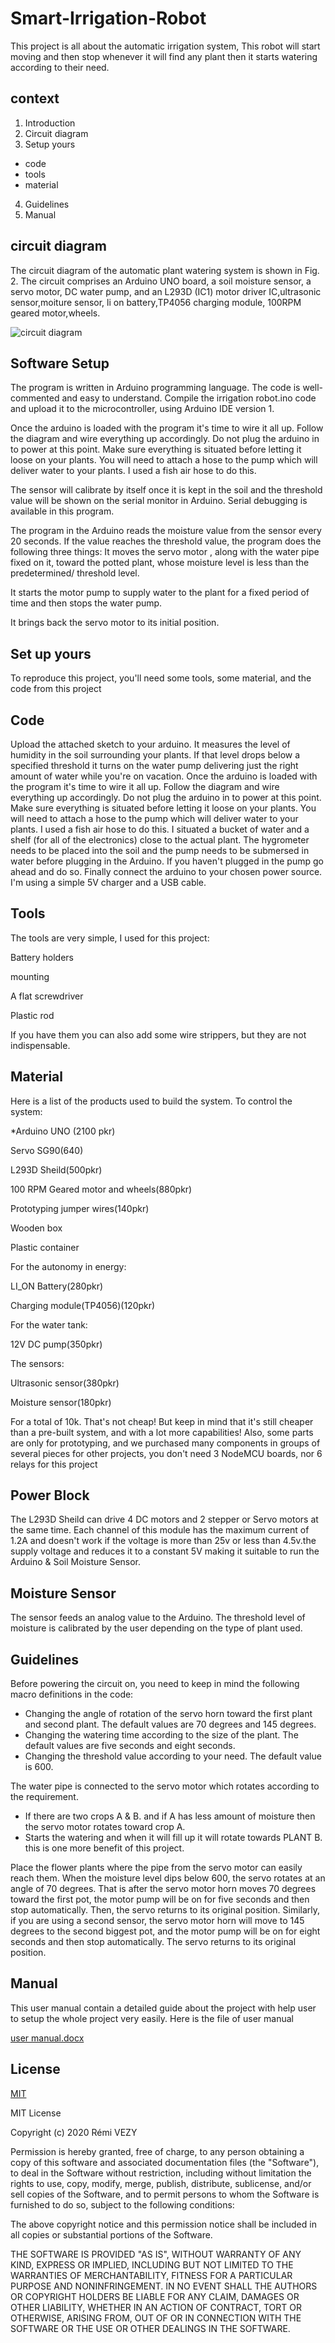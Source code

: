
# Smart-Irrigation-Robot

This project is all about the automatic irrigation system, This robot will start moving and then stop whenever it will find any plant then it starts watering according to their need.


## context

  1. Introduction
2. Circuit diagram
3. Setup yours
  * code
  * tools
  * material
4. Guidelines
5. Manual


## circuit diagram
The circuit diagram of the automatic plant watering system is shown in Fig. 2. The circuit comprises an Arduino UNO board, a soil moisture sensor, a servo motor, DC water pump, and an L293D (IC1) motor driver IC,ultrasonic sensor,moiture sensor, li on battery,TP4056 charging module, 100RPM geared motor,wheels.

![circuit diagram](https://github.com/digiworld01/Smart_Irrigation_Robot/assets/115499393/c130e7e4-faf5-4042-918a-c43fc38b9760)

## Software Setup 
The program is written in Arduino programming language. The code is well-commented and easy to understand. Compile the irrigation robot.ino code and upload it to the microcontroller, using Arduino IDE version 1.

Once the arduino is loaded with the program it's time to wire it all up. Follow the diagram and wire everything up accordingly. Do not plug the arduino in to power at this point. Make sure everything is situated before letting it loose on your plants. You will need to attach a hose to the pump which will deliver water to your plants. I used a fish air hose to do this.

The sensor will calibrate by itself once it is kept in the soil and the threshold value will be shown on the serial monitor in Arduino. Serial debugging is available in this program.

The program in the Arduino reads the moisture value from the sensor every 20 seconds. If the value reaches the threshold value, the program does the following three things:
It moves the servo motor , along with the water pipe fixed on it, toward the potted plant, whose moisture level is less than the predetermined/ threshold level.

It starts the motor pump to supply water to the plant for a fixed period of time and then stops the water pump.


It brings back the servo motor to its initial position.

## Set up yours
To reproduce this project, you'll need some tools, some material, and the code from this project
## Code
Upload the attached sketch to your arduino. It measures the level of humidity in the soil surrounding your plants. If that level drops below a specified threshold it turns on the water pump delivering just the right amount of water while you're on vacation.
Once the arduino is loaded with the program it's time to wire it all up. Follow the diagram and wire everything up accordingly. Do not plug the arduino in to power at this point. Make sure everything is situated before letting it loose on your plants. You will need to attach a hose to the pump which will deliver water to your plants. I used a fish air hose to do this.
I situated a bucket of water and a shelf (for all of the electronics) close to the actual plant. The hygrometer needs to be placed into the soil and the pump needs to be submersed in water before plugging in the Arduino. If you haven't plugged in the pump go ahead and do so. Finally connect the arduino to your chosen power source. I'm using a simple 5V charger and a USB cable.

## Tools
The tools are very simple, I used for this project:

Battery holders

mounting

A flat screwdriver 

Plastic rod

If you have them you can also add some wire strippers, but they are not indispensable.

## Material
Here is a list of the products used to build the system.
To control the system:

*Arduino UNO (2100 pkr)

Servo SG90(640)

L293D Sheild(500pkr)

100 RPM Geared motor and wheels(880pkr)

Prototyping jumper wires(140pkr)

Wooden box

Plastic container

For the autonomy in energy:

LI_ON Battery(280pkr)

Charging module(TP4056)(120pkr)

For the water tank:

12V DC pump(350pkr)

The sensors:

Ultrasonic sensor(380pkr)

Moisture sensor(180pkr)


For a total of 10k. That's not cheap! But keep in mind that it's still cheaper than a pre-built system, and with a lot more capabilities! Also, some parts are only for prototyping, and we purchased many components in groups of several pieces for other projects, you don't need 3 NodeMCU boards, nor 6 relays for this project

## Power Block
 The L293D Sheild  can drive 4 DC motors and 2 stepper or Servo motors at the same time. Each channel of this module has the maximum current of 1.2A and doesn't work if the voltage is more than 25v or less than 4.5v.the supply voltage and reduces it to a constant 5V making it suitable to run the Arduino & Soil Moisture Sensor.

## Moisture Sensor
The sensor feeds an analog value to the Arduino. The threshold level of moisture is calibrated by the user depending on the type of plant used.

## Guidelines
Before powering the circuit on, you need to keep in mind the following macro definitions in the code:
* Changing the angle of rotation of the servo horn toward the first plant and second plant. The default values are 70 degrees and 145 degrees.
* Changing the watering time according to the size of the plant. The default values are five seconds and eight seconds.
* Changing the threshold value according to your need. The default value is 600.

The water pipe is connected to the servo motor which rotates according to the requirement.
* If there are two crops A & B. and if A has less amount of moisture then the servo motor rotates toward crop A.
* Starts the watering and when it will fill up it will rotate towards PLANT B. this is one more benefit of this project.

Place the flower plants where the pipe from the servo motor can easily reach them. When the moisture level dips below 600, the servo  rotates at an angle of 70 degrees. That is after the servo motor horn moves 70 degrees toward the first pot, the motor pump will be on for five seconds and then stop automatically. Then, the servo returns to its original position. Similarly, if you are using a second sensor, the servo motor horn will move to 145 degrees to the second biggest pot, and the motor pump will be on for eight seconds and then stop automatically. The servo returns to its original position.

## Manual
This user manual contain a detailed guide about the project with help user to setup the whole project very easily. Here is the file of user manual


[user manual.docx](https://github.com/digiworld01/smart-irrigation-robot/files/10879383/user.manual.docx)

## License

[MIT](https://choosealicense.com/licenses/mit/)

MIT License

Copyright (c) 2020 Rémi VEZY

Permission is hereby granted, free of charge, to any person obtaining a copy
of this software and associated documentation files (the "Software"), to deal
in the Software without restriction, including without limitation the rights
to use, copy, modify, merge, publish, distribute, sublicense, and/or sell
copies of the Software, and to permit persons to whom the Software is
furnished to do so, subject to the following conditions:

The above copyright notice and this permission notice shall be included in all
copies or substantial portions of the Software.

THE SOFTWARE IS PROVIDED "AS IS", WITHOUT WARRANTY OF ANY KIND, EXPRESS OR
IMPLIED, INCLUDING BUT NOT LIMITED TO THE WARRANTIES OF MERCHANTABILITY,
FITNESS FOR A PARTICULAR PURPOSE AND NONINFRINGEMENT. IN NO EVENT SHALL THE
AUTHORS OR COPYRIGHT HOLDERS BE LIABLE FOR ANY CLAIM, DAMAGES OR OTHER
LIABILITY, WHETHER IN AN ACTION OF CONTRACT, TORT OR OTHERWISE, ARISING FROM,
OUT OF OR IN CONNECTION WITH THE SOFTWARE OR THE USE OR OTHER DEALINGS IN THE
SOFTWARE.


    
